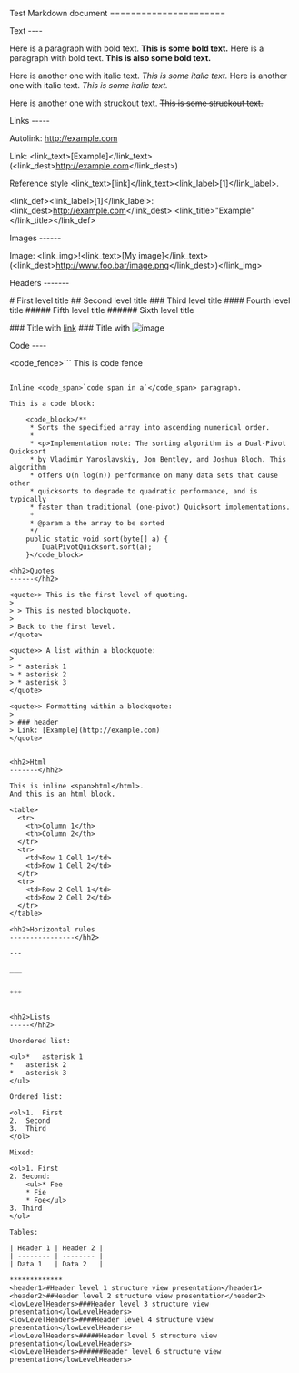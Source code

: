 <hh1>Test Markdown document
======================</hh1>

<hh2>Text
----</hh2>

Here is a paragraph with bold text. <bold><boldm>**</boldm>This is some bold text.<boldm>**</boldm></bold> Here is a
paragraph with bold text. <bold><boldm>__</boldm>This is also some bold text.<boldm>__</boldm></bold>

Here is another one with italic text. <italic><italicm>*</italicm>This is some italic text.<italicm>*</italicm></italic> Here is
another one with italic text. <italic><italicm>_</italicm>This is some italic text.<italicm>_</italicm></italic>

Here is another one with struckout text. <strike>~~This is some struckout text.~~</strike>


<hh2>Links
-----</hh2>

Autolink: <alink><http://example.com></alink>

Link: <link_text>[Example]</link_text>(<link_dest>http://example.com</link_dest>)

Reference style <link_text>[link]</link_text><link_label>[1]</link_label>.

<link_def><link_label>[1]</link_label>: <link_dest>http://example.com</link_dest>  <link_title>"Example"</link_title></link_def>


<hh2>Images
------</hh2>

Image: <link_img>!<link_text>[My image]</link_text>(<link_dest>http://www.foo.bar/image.png</link_dest>)</link_img>

<hh2>Headers
-------</hh2>

<hh1># First level title</hh1>
<hh2>## Second level title</hh2>
<hh3>### Third level title</hh3>
<hh4>#### Fourth level title</hh4>
<hh5>##### Fifth level title</hh5>
<hh6>###### Sixth level title</hh6>

<hh3>### Title with [link](http://localhost)</hh3>
<hh3>### Title with ![image](http://localhost)</hh3>

<hh2>Code
----</hh2>

<code_fence>```
This
  is
    code
      fence
```</code_fence>

Inline <code_span>`code span in a`</code_span> paragraph.

This is a code block:

    <code_block>/**
     * Sorts the specified array into ascending numerical order.
     *
     * <p>Implementation note: The sorting algorithm is a Dual-Pivot Quicksort
     * by Vladimir Yaroslavskiy, Jon Bentley, and Joshua Bloch. This algorithm
     * offers O(n log(n)) performance on many data sets that cause other
     * quicksorts to degrade to quadratic performance, and is typically
     * faster than traditional (one-pivot) Quicksort implementations.
     *
     * @param a the array to be sorted
     */
    public static void sort(byte[] a) {
        DualPivotQuicksort.sort(a);
    }</code_block>

<hh2>Quotes
------</hh2>

<quote>> This is the first level of quoting.
>
> > This is nested blockquote.
>
> Back to the first level.
</quote>

<quote>> A list within a blockquote:
>
> *	asterisk 1
> *	asterisk 2
> *	asterisk 3
</quote>

<quote>> Formatting within a blockquote:
>
> ### header
> Link: [Example](http://example.com)
</quote>


<hh2>Html
-------</hh2>

This is inline <span>html</html>.
And this is an html block.

<table>
  <tr>
    <th>Column 1</th>
    <th>Column 2</th>
  </tr>
  <tr>
    <td>Row 1 Cell 1</td>
    <td>Row 1 Cell 2</td>
  </tr>
  <tr>
    <td>Row 2 Cell 1</td>
    <td>Row 2 Cell 2</td>
  </tr>
</table>

<hh2>Horizontal rules
----------------</hh2>

---

___


***


<hh2>Lists
-----</hh2>

Unordered list:

<ul>*	asterisk 1
*	asterisk 2
*	asterisk 3
</ul>

Ordered list:

<ol>1.	First
2.	Second
3.	Third
</ol>

Mixed:

<ol>1. First
2. Second:
	<ul>* Fee
	* Fie
	* Foe</ul>
3. Third
</ol>

Tables:

| Header 1 | Header 2 |
| -------- | -------- |
| Data 1   | Data 2   |

*************
<header1>#Header level 1 structure view presentation</header1>
<header2>##Header level 2 structure view presentation</header2>
<lowLevelHeaders>###Header level 3 structure view presentation</lowLevelHeaders>
<lowLevelHeaders>####Header level 4 structure view presentation</lowLevelHeaders>
<lowLevelHeaders>#####Header level 5 structure view presentation</lowLevelHeaders>
<lowLevelHeaders>######Header level 6 structure view presentation</lowLevelHeaders>